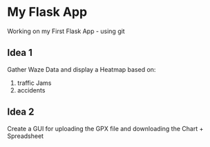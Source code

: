 # My Flask App
Working on my First Flask App - using git

## Idea 1
Gather Waze Data and display a Heatmap based on:
1) traffic Jams
2) accidents

## Idea 2
Create a GUI for uploading the GPX file and downloading the Chart + Spreadsheet